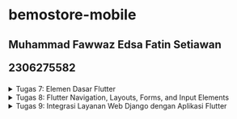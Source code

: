 # bemostore-mobile

<h2>
Muhammad Fawwaz Edsa Fatin Setiawan
  
2306275582
</h2>

<details>
  <summary>Tugas 7: Elemen Dasar Flutter</summary>

  #  Jelaskan apa yang dimaksud dengan stateless widget dan stateful widget, dan jelaskan perbedaan dari keduanya.
  ### Stateless Widget
  Stateless widget adalah widget yang tidak memiliki status yang bisa berubah selama siklus hidup widget itu. Artinya, begitu widget dibuat, dia tidak akan berubah meskipun ada perubahan data atau aksi dari   pengguna. Stateless widget cocok untuk elemen UI yang statis, seperti teks, gambar, atau elemen layout yang tidak akan berubah.
  Contoh:
  ```dart
  class MyTextWidget extends StatelessWidget {
    @override
    Widget build(BuildContext context) {
      return Text('Ini adalah Stateless Widget');
    }
  }
  ```

  ### Stateful Widget
  Stateful widget adalah widget yang memiliki status dan bisa berubah selama siklus hidup widget. Ketika statusnya berubah, widget akan dibangun ulang untuk mencerminkan perubahan tersebut. Widget ini biasanya dipakai kalau ada elemen UI yang bisa diubah oleh pengguna, seperti form input, tombol yang berubah warna saat ditekan, atau counter.
  Contoh:
  ```dart
  class MyCounterWidget extends StatefulWidget {
    @override
    _MyCounterWidgetState createState() => _MyCounterWidgetState();
  }
  
  class _MyCounterWidgetState extends State<MyCounterWidget> {
    int counter = 0;
  
    @override
    Widget build(BuildContext context) {
      return Column(
        children: [
          Text('Counter: $counter'),
          ElevatedButton(
            onPressed: () {
              setState(() {
                counter++;
              });
            },
            child: Text('Increment'),
          ),
        ],
      );
    }
  }
```

  ### Perbedaan Stateless dan Stateful Widget
  Stateless: Tidak bisa berubah, cocok untuk elemen statis.

  Stateful: Bisa berubah, cocok untuk elemen dinamis yang tergantung pada interaksi pengguna.

#  Sebutkan widget apa saja yang kamu gunakan pada proyek ini dan jelaskan fungsinya.
  - MyApp (StatelessWidget)
MyApp adalah widget utama aplikasi yang berfungsi sebagai root atau titik masuk aplikasi Flutter. MyApp memulai aplikasi dengan MaterialApp, yaitu komponen utama Flutter untuk aplikasi berbasis material design. Stateless karena sifatnya yang tidak berubah atau dinamis.

- MaterialApp
Ini adalah konfigurasi utama aplikasi yang mencakup pengaturan global seperti:

    -  title: Menyediakan judul aplikasi.
    -  theme: Mengatur tema aplikasi secara keseluruhan. Menggunakan ThemeData dengan skema warna khusus (primary merah dan secondary merah tua).
    -  home: Menentukan halaman awal aplikasi, yang di sini adalah MyHomePage.
    
- ThemeData
Mengatur tampilan dan tema keseluruhan aplikasi. Contoh utama yang diatur adalah ColorScheme, di mana:
    - primary: Warna utama aplikasi, yaitu merah.
    - secondary: Warna sekunder aplikasi, merah tua.
  
- MyHomePage (StatelessWidget)
Halaman utama aplikasi, di mana terdapat informasi dasar seperti NPM, nama, dan kelas. Di dalamnya ada daftar item untuk menu, yang diatur menggunakan widget bernama ItemHomepage.

- Scaffold
Struktur utama halaman yang menyediakan kerangka dasar aplikasi, seperti:
    - AppBar: Sebagai header dengan judul aplikasi.
    - body: Tempat di mana isi utama halaman berada.
  
- AppBar
Menyediakan header atau bagian atas halaman dengan gaya teks khusus dan warna latar belakang sesuai tema yang sudah diatur.

- Padding
Membantu mengatur jarak di sekitar widget untuk tampilan yang lebih rapi dan lebih mudah dibaca.

- InfoCard (StatelessWidget)
Sebuah kartu informasi yang memuat judul (misalnya, NPM) dan isinya (seperti nomor NPM). Menggunakan Card untuk tampilan seperti kartu yang ringan dengan bayangan.

- SizedBox
Menyediakan jarak antar widget atau digunakan untuk mengatur ukuran widget tertentu.

- GridView.count
Menampilkan menu aplikasi dalam bentuk grid dengan jumlah kolom yang tetap, yaitu tiga kolom. Setiap item dalam grid ini adalah ItemCard yang berasal dari daftar ItemHomepage.

- ItemHomepage (Model Data)
Model data sederhana yang berfungsi untuk menyimpan name dan icon yang terkait dengan setiap item dalam menu.

- ItemCard (StatelessWidget)
Kartu yang menampilkan ikon dan nama item. Menggunakan Material dengan InkWell agar memiliki efek klik, sehingga saat pengguna menekan kartu, akan muncul SnackBar.

- SnackBar
Komponen untuk menampilkan pesan sementara di bagian bawah layar ketika pengguna menekan ItemCard, memberikan feedback instan kepada pengguna.

#  Apa fungsi dari setState()? Jelaskan variabel apa saja yang dapat terdampak dengan fungsi tersebut.
  Fungsi `setState()` adalah metode yang digunakan pada Stateful Widget untuk memberi tahu Flutter bahwa ada perubahan pada status atau data yang memerlukan rebuild. Ketika `setState()` dipanggil, Flutter akan membangun ulang UI dengan data terbaru.

Contoh variabel yang bisa terpengaruh:

- Counter atau angka: Seperti contoh counter di atas.
- Input teks: Untuk mendapatkan teks yang baru dari pengguna.
- Status tombol atau warna: Jika kamu ingin tombol berubah warna atau bentuk setelah ditekan.

#  Jelaskan perbedaan antara `const` dengan `final`.
- const: Nilai tetap selama compile-time. Artinya, jika kita menetapkan const, nilai ini tidak akan pernah berubah, bahkan sebelum aplikasi dijalankan.
- final: Nilai tetap selama runtime. Artinya, nilai tersebut hanya bisa ditetapkan sekali, tapi penentuannya bisa dilakukan saat runtime (misalnya hasil dari suatu fungsi atau input pengguna).

#  Jelaskan bagaimana cara kamu mengimplementasikan checklist-checklist di atas.

### Membuat projek flutter
jalankan command berikut pada terminal dengna direktori dimana projek ingin disimpan
```
flutter create bemostore_app
cd /bemostore_app
```

### Merapikan struktur proyek
Buat file bernama `menu.dart` pada direktori yang sama dengan file bernama `main.dart`, kemudian pindahkan class `MyHomePage` dan `_MyHomePageState` dari `main.dart` ke `menu.dart`.
Tambahkan import berikut pada `menu.dart`
```dart
import 'package:flutter/material.dart';
```
dan juga import berikut pada `main.dart`
```dart
import 'package:bemostore_app/menu.dart';
```

### Mengubah ColorScheme
```dart
        colorScheme: ColorScheme.fromSwatch(
              primarySwatch: Colors.blueGrey,
        ).copyWith(secondary: Colors.blueGrey[900]),      
      )
```

### Mmebuat class baru bernama ItemHomepage yang berisi atribut-atribut dari card yang akan dibuat
Tambahkan pada `menu.dart`
```dart
class ItemHomepage {
     final String name;
     final IconData icon;
     final Color color; 

     ItemHomepage(this.name, this.icon, this.color);
 }
```

### Membuat list of ItemHomepage yang berisi tombol-tombol yang akan tambahkan pada class MyHomePage.
```dart
class MyHomePage extends StatelessWidget {
    ...
    final String npm = '2306275582'; // NPM
    final String name = 'Muhammad Fawwaz Edsa Fatin Setiawan '; // Nama
    final String className = 'PBP D'; // Kelas
    final List<ItemHomepage> items = [
    ItemHomepage("Lihat Daftar Produk", Icons.mood, const Color.fromARGB(255, 41, 53, 57)!),
    ItemHomepage("Tambah Produk", Icons.add, const Color.fromARGB(255, 37, 48, 38)),
    ItemHomepage("Logout", Icons.logout, const Color.fromARGB(255, 52, 48, 42)),
    ....
}
```

### Menampilkan SnackBar
```dart
class ItemCard extends StatelessWidget {
  // Menampilkan kartu dengan ikon dan nama.

  final ItemHomepage item; 
  
  const ItemCard(this.item, {super.key}); 

  @override
  Widget build(BuildContext context) {
    return Material(
      // Menentukan warna latar belakang dari tema aplikasi.
      color: item.color,
      // Membuat sudut kartu melengkung.
      borderRadius: BorderRadius.circular(12),
      
      child: InkWell(
        // Aksi ketika kartu ditekan.
        onTap: () {
          // Menampilkan pesan SnackBar saat kartu ditekan.
          ScaffoldMessenger.of(context)
            ..hideCurrentSnackBar()
            ..showSnackBar(
              SnackBar(content: Text("Kamu telah menekan tombol ${item.name}!"))
            );
        },
        // Container untuk menyimpan Icon dan Text
        child: Container(
          padding: const EdgeInsets.all(8),
          child: Center(
            child: Column(
              // Menyusun ikon dan teks di tengah kartu.
              mainAxisAlignment: MainAxisAlignment.center,
              children: [
                Icon(
                  item.icon,
                  color: Colors.white,
                  size: 30.0,
                ),
                const Padding(padding: EdgeInsets.all(3)),
                Text(
                  item.name,
                  textAlign: TextAlign.center,
                  style: const TextStyle(color: Colors.white),
                ),
              ],
            ),
          ),
        ),
      ),
    );
  } 
}
```
</details>

<details>
  <summary>Tugas 8: Flutter Navigation, Layouts, Forms, and Input Elements</summary>

#  Apa kegunaan const di Flutter? Jelaskan apa keuntungan ketika menggunakan const pada kode Flutter. Kapan sebaiknya kita menggunakan const, dan kapan sebaiknya tidak digunakan?
Di Flutter, `const` digunakan untuk mendeklarasikan objek yang sifatnya konstan dan tidak akan berubah sepanjang masa pakai aplikasi. Dengan mendeklarasikan widget atau nilai sebagai `const`, Flutter hanya membuat satu instance dari objek tersebut di memori. Ini mengurangi kebutuhan alokasi memori yang berulang dan meningkatkan performa aplikasi, karena objek yang didefinisikan sebagai `const` tidak akan dibuat ulang. Contohnya adalah teks atau ikon tetap, seperti di dalam `AppBar` atau item statis dalam list.

Contoh penggunaan `const`:
```dart
const Text('Welcome to Bemostore');
const Icon(Icons.list_alt_rounded);
```

Dengan menggunakan `const`, kita memberitahu Flutter bahwa objek ini bersifat statis dan tidak perlu dibuat ulang, sehingga mempercepat proses rendering dan menghemat memori.

Sebaiknya, `const` digunakan pada widget atau variabel yang bersifat tetap dan tidak akan berubah, misalnya pada widget `Text` atau `Icon` yang tampilannya tidak berubah selama aplikasi berjalan. Ini juga berlaku untuk widget yang terletak dalam hierarki yang jarang diubah. Sebaliknya, `const` tidak cocok untuk objek yang bersifat dinamis atau berubah, seperti elemen yang bergantung pada input pengguna atau data dari API. Jika widget berubah, penggunaan `const` akan menyebabkan error karena Flutter tidak dapat membuat ulang objek tersebut.

#  Jelaskan dan bandingkan penggunaan Column dan Row pada Flutter. Berikan contoh implementasi dari masing-masing layout widget ini!
`Column` dan `Row` adalah widget utama dalam Flutter untuk menata elemen UI secara vertikal atau horizontal. `Column` digunakan untuk menampilkan widget secara vertikal dari atas ke bawah, dan sering digunakan untuk menata elemen-elemen bertumpuk seperti daftar item atau form. Di sisi lain, `Row` menata widget secara horizontal dari kiri ke kanan, cocok untuk toolbar atau item yang perlu tampil berdampingan.

Contoh Implementasi `Column`:
```dart
Column(
  crossAxisAlignment: CrossAxisAlignment.center,
  children: [
    const Text('Welcome to Bemostore', style: TextStyle(fontSize: 18, fontWeight: FontWeight.bold)),
    const SizedBox(height: 16.0),
    ElevatedButton(
      onPressed: () {},
      child: const Text('Explore Products'),
    ),
  ],
);
```
Pada contoh ini, `Column` digunakan untuk menyusun `Text` dan `Button` secara vertikal.

Contoh Implementasi `Row`:
```dart
Row(
  mainAxisAlignment: MainAxisAlignment.spaceEvenly,
  children: [
    Icon(Icons.home),
    Icon(Icons.search),
    Icon(Icons.settings),
  ],
);
```
Di sini, `Row` menata beberapa `Icon` secara horizontal dengan jarak yang sama.

#  Sebutkan apa saja elemen input yang kamu gunakan pada halaman form yang kamu buat pada tugas kali ini. Apakah terdapat elemen input Flutter lain yang tidak kamu gunakan pada tugas ini? Jelaskan!
Pada halaman form di tugas ini, saya menggunakan beberapa elemen input utama yaitu `TextFormField`. Elemen ini digunakan untuk menerima masukan pengguna untuk produk, deskripsi, dan harga produk. `TextFormField` juga dilengkapi dengan validator untuk memastikan bahwa nilai yang dimasukkan memenuhi syarat tertentu, seperti tidak boleh kosong dan harga harus berupa angka. Validator ini memberikan umpan balik yang penting kepada pengguna.

Selain `TextFormField`, Flutter juga memiliki elemen input lain seperti `Checkbox`, `RadioButton`, `Switch`, dan `Slider`. Namun, elemen-elemen ini tidak digunakan dalam tugas ini karena form ini hanya membutuhkan masukan berupa teks.

Contoh Implementasi `TextFormField`:
```dart
TextFormField(
  decoration: InputDecoration(
    hintText: "Masukkan Nama Produk",
    labelText: "Produk",
    border: OutlineInputBorder(
      borderRadius: BorderRadius.circular(5.0),
    ),
  ),
  onChanged: (String? value) {
    setState(() {
      _product = value!;
    });
  },
  validator: (String? value) {
    if (value == null || value.isEmpty) {
      return "Produk tidak boleh kosong!";
    }
    return null;
  },
);
```
Pada contoh di atas, `TextFormField` digunakan untuk input produk dengan validator yang memastikan kolom ini tidak kosong.

#  Bagaimana cara kamu mengatur tema (theme) dalam aplikasi Flutter agar aplikasi yang dibuat konsisten? Apakah kamu mengimplementasikan tema pada aplikasi yang kamu buat?
Dalam Flutter, tema aplikasi diatur melalui `ThemeData` yang didefinisikan di dalam `MaterialApp`. Dengan menggunakan `ThemeData`, kita bisa menentukan warna utama, warna latar belakang, serta gaya teks yang seragam untuk seluruh aplikasi. Tema yang konsisten ini membantu aplikasi memiliki tampilan yang seragam, sehingga lebih enak dilihat dan user-friendly.

Pada tugas ini, saya telah mengatur tema di dalam `MaterialApp`, seperti warna primer yang ditetapkan pada `AppBar` dan elemen lainnya agar seluruh aplikasi memiliki skema warna yang serupa.

Contoh Implementasi Tema:
```dart
MaterialApp(
  theme: ThemeData(
    colorScheme: ColorScheme.fromSwatch(
      primarySwatch: Colors.teal,
    ).copyWith(secondary: Colors.grey[900]),
  ),
  home: MyHomePage(),
);
```
Di sini, warna utama aplikasi diatur dengan `primarySwatch`, yang secara otomatis akan diterapkan pada elemen-elemen yang menggunakan tema, seperti `AppBar`.

#  Bagaimana cara kamu menangani navigasi dalam aplikasi dengan banyak halaman pada Flutter?
Pada aplikasi Flutter dengan banyak halaman, `Navigator` digunakan untuk menangani navigasi antar halaman. `Navigator` berfungsi sebagai pengelola stack halaman, yang memungkinkan kita untuk menambah atau mengganti halaman di atas halaman saat ini. Dalam tugas ini, saya menggunakan `Navigator.pushReplacement` untuk mengganti halaman yang sedang dibuka dengan halaman lain ketika pengguna memilih menu pada drawer. Metode ini membuat pengguna berpindah halaman tanpa kembali ke halaman sebelumnya, memberikan pengalaman navigasi yang lebih mulus.

Contoh Implementasi Navigasi:
```dart
ListTile(
  leading: const Icon(Icons.add_shopping_cart_outlined),
  title: const Text('Tambah Produk'),
  onTap: () {
    Navigator.pushReplacement(
      context,
      MaterialPageRoute(builder: (context) => const ProductEntryFormPage()),
    );
  },
);
```
Pada contoh di atas, `Navigator.pushReplacement` digunakan untuk mengarahkan pengguna ke halaman `ProductEntryFormPage` saat mereka mengetuk item menu "Tambah Produk".

</details>

<details>
  <summary>Tugas 9: Integrasi Layanan Web Django dengan Aplikasi Flutter</summary>

  # Mengapa Perlu Membuat Model untuk Pengambilan/Pengiriman Data JSON? Apakah Akan Terjadi Error Jika Tidak Membuat Model Terlebih Dahulu?
Model diperlukan untuk memberikan struktur pada data JSON yang diterima atau dikirimkan, sehingga mempermudah pengelolaan dan manipulasi data dalam aplikasi. Dengan model, Anda dapat memvalidasi bahwa data memiliki format yang sesuai, meminimalkan risiko kesalahan saat memproses informasi, serta membuat kode lebih terstruktur dan mudah dipelihara.

Jika Anda tidak membuat model, tidak akan terjadi error langsung, tetapi ada beberapa risiko:

- Kesalahan Typo: Penulisan key JSON secara manual dapat menyebabkan kesalahan.
- Kurangnya Validasi: Tidak ada mekanisme untuk memastikan struktur data sesuai.
- Kesulitan Maintenance: Kode menjadi lebih sulit dibaca dan dipelihara karena data harus diakses melalui key string secara langsung.

# Jelaskan Fungsi dari Library HTTP yang Sudah Kamu Implementasikan pada Tugas Ini
Library http berfungsi sebagai alat untuk melakukan komunikasi antara aplikasi Flutter dan server Django melalui protokol HTTP. Beberapa fungsi utama dari library ini adalah:

## Mengirim Permintaan HTTP:
- Menggunakan metode seperti POST, GET, PUT, dan DELETE untuk berinteraksi dengan API server.
## Mengirim dan Menerima Data JSON:
- Memproses body request dalam format JSON untuk mengirimkan data ke server.
## Mendapatkan Respons dari Server:
- Menerima respons dari server (biasanya dalam format JSON) untuk digunakan di aplikasi.
## Error Handling:
- Menangani error jaringan atau status kode HTTP seperti 404 (Not Found) dan 500 (Internal Server Error).

# Jelaskan Fungsi dari CookieRequest dan Mengapa Instance CookieRequest Perlu untuk Dibagikan ke Semua Komponen di Aplikasi Flutter
Fungsi CookieRequest:

## Menyimpan Cookie:
- Digunakan untuk menyimpan sesi autentikasi pengguna, misalnya setelah login.
## Melacak Status Pengguna:
- Menggunakan cookie untuk mengetahui apakah pengguna sudah login.
- Melakukan Permintaan HTTP dengan Autentikasi:
- Mengirimkan cookie yang relevan pada setiap permintaan HTTP ke server.

## Mengapa Dibagikan ke Semua Komponen?
### State Global:
- Status autentikasi pengguna (seperti login) harus tersedia di semua bagian aplikasi.
### Kemudahan Akses:
- Dengan membagikan instance, semua halaman dapat menggunakan CookieRequest untuk mengakses atau mengirim data tanpa inisialisasi ulang.
### Efisiensi:
- Menghindari duplikasi pengelolaan sesi atau autentikasi.

# Jelaskan Mekanisme Pengiriman Data Mulai dari Input hingga Dapat Ditampilkan pada Flutter
## Input Data:
- Pengguna mengisi formulir di Flutter.
- Data JSON dikirimkan ke server Django menggunakan metode POST melalui library http atau CookieRequest.

## Proses di Server Django:
- Django menerima data JSON melalui endpoint API.
- Data diproses, diverifikasi, dan disimpan ke dalam database.
- Django mengembalikan respons (biasanya dalam format JSON) ke Flutter.

## Pengambilan Data:
- Flutter mengirimkan permintaan GET ke endpoint Django.
- Django mengirimkan data JSON dari database.

## Konversi JSON ke Model Flutter:
- Data JSON dari server dikonversi ke model Flutter (misalnya ProductEntry) menggunakan metode seperti fromJson.

## Penampilan di UI Flutter:
- Data yang sudah dikonversi ke model digunakan untuk membangun widget (seperti ListView atau GridView) untuk ditampilkan ke pengguna.

# Jelaskan Mekanisme Autentikasi dari Login, Register, hingga Logout
## Register:
- Pengguna mengisi formulir pendaftaran di Flutter.
- Data seperti username, email, dan password dikirimkan ke endpoint register Django menggunakan POST.
- Django memvalidasi data dan membuat akun pengguna di database.

## Login:
- Pengguna memasukkan username dan password di Flutter.
- Data dikirimkan ke endpoint login Django.
- Django memverifikasi kredensial dan mengembalikan cookie autentikasi jika berhasil.
- Cookie ini disimpan di CookieRequest di aplikasi Flutter.

## Logout:
- Flutter mengirim permintaan logout ke Django.
- Django menghapus sesi pengguna (cookie) dari server.

## Tampilan Menu pada Flutter:
- Setelah login, Flutter memeriksa keberadaan cookie autentikasi di CookieRequest.
- Jika cookie valid, pengguna diarahkan ke halaman utama aplikasi.
- Jika tidak valid, pengguna tetap diarahkan ke halaman login
</details>
